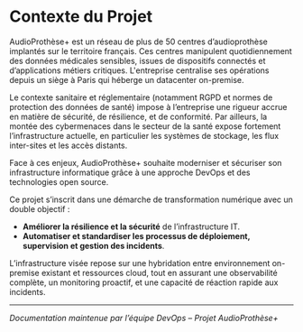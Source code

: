 # Contexte du Projet

AudioProthèse+ est un réseau de plus de 50 centres d’audioprothèse implantés sur le territoire français. Ces centres manipulent quotidiennement des données médicales sensibles, issues de dispositifs connectés et d’applications métiers critiques. L'entreprise centralise ses opérations depuis un siège à Paris qui héberge un datacenter on-premise.

Le contexte sanitaire et réglementaire (notamment RGPD et normes de protection des données de santé) impose à l’entreprise une rigueur accrue en matière de sécurité, de résilience, et de conformité. Par ailleurs, la montée des cybermenaces dans le secteur de la santé expose fortement l’infrastructure actuelle, en particulier les systèmes de stockage, les flux inter-sites et les accès distants.

Face à ces enjeux, AudioProthèse+ souhaite moderniser et sécuriser son infrastructure informatique grâce à une approche DevOps et des technologies open source.

Ce projet s’inscrit dans une démarche de transformation numérique avec un double objectif :

- **Améliorer la résilience et la sécurité** de l’infrastructure IT.
- **Automatiser et standardiser les processus de déploiement, supervision et gestion des incidents**.

L’infrastructure visée repose sur une hybridation entre environnement on-premise existant et ressources cloud, tout en assurant une observabilité complète, un monitoring proactif, et une capacité de réaction rapide aux incidents.

---

*Documentation maintenue par l’équipe DevOps – Projet AudioProthèse+*
